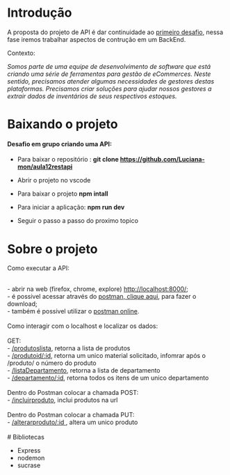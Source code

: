 # Introdução

A proposta do projeto de API é dar continuidade ao <a href="https://github.com/srtakatsumi/Gamma_Challenge">primeiro desafio</a>, nessa fase iremos trabalhar aspectos de contrução em um BackEnd.

<p> Contexto: </p>
      
 _Somos parte de uma equipe de desenvolvimento de software que está criando uma série de ferramentas para gestão de eCommerces. Neste sentido, precisamos atender algumas necessidades de gestores destas plataformas. Precisamos criar soluções para ajudar nossos gestores a extrair dados de inventários de seus respectivos estoques.</p>_ 
 

# Baixando o projeto

<h4>Desafio em grupo criando uma API:</h4> 

- Para baixar o repositório : <b>git clone  <a href="https://github.com/Luciana-mon/aula12restapi">https://github.com/Luciana-mon/aula12restapi </a> </b> <br>
- Abrir o projeto no vscode <br>
- Para baixar o projeto <b>npm intall </b> <br>

- Para iniciar a aplicação: <b>npm run dev </b> <br>

- Seguir o passo a passo do proximo topico <br>


# Sobre o projeto

<p> Como executar a API: </p> <br>
      - abrir na web (firefox, chrome, explore) <a href="http://localhost:8888/">http://localhost:8000/</a>; <br>
      - é possivel acessar através do <a href="https://www.postman.com/downloads/">postman, clique aqui</a>, para fazer o download; <br>
      - também é possivel utilizar o <a href="https://web.postman.co/home">postman online</a>.<br>
      <br>
Como interagir com o localhost e localizar os dados:<br>
<br>
 GET: <br>           
- <a href="http://localhost:8888/produtoslista"> /produtoslista</a>, retorna a lista de produtos<br> 
- <a href="http://localhost:8888/produtoid/">/produtoid/:id</a>, retorna um unico material solicitado, infomrar após o /produto/ o número do produto <br>
- <a href="http://localhost:8888/listaDepartamento"> /listaDepartamento</a>, retorna a lista de departamento <br>
- <a href="http://localhost:8888/departamento/:id"> /departamento/:id</a>, retorna todos os itens de um unico departamento <br>
<br>
Dentro do Postman colocar a chamada POST:<br>
- <a href="http://localhost:8888/incluirproduto"> /incluirproduto</a>, inclui produtos na url <br>
<br>
Dentro do Postman colocar a chamada PUT:<br>
- <a href="http://localhost:8888/alterarproduto/">/alterarproduto/:id </a>, altera um unico produto<br>

<br>    
# Bibliotecas

- Express <br>
- nodemon <br>
- sucrase <br>
